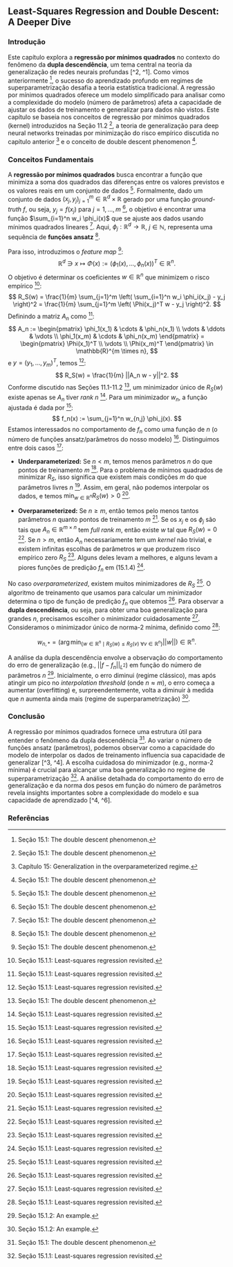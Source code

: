 ## Least-Squares Regression and Double Descent: A Deeper Dive

### Introdução
Este capítulo explora a **regressão por mínimos quadrados** no contexto do fenômeno da **dupla descendência**, um tema central na teoria da generalização de redes neurais profundas [^2, ^1]. Como vimos anteriormente [^2], o sucesso do aprendizado profundo em regimes de superparametrização desafia a teoria estatística tradicional. A regressão por mínimos quadrados oferece um modelo simplificado para analisar como a complexidade do modelo (número de parâmetros) afeta a capacidade de ajustar os dados de treinamento e generalizar para dados não vistos. Este capítulo se baseia nos conceitos de regressão por mínimos quadrados (kernel) introduzidos na Seção 11.2 [^2], a teoria de generalização para deep neural networks treinadas por minimização do risco empírico discutida no capítulo anterior [^1] e o conceito de double descent phenomenon [^2].

### Conceitos Fundamentais
A **regressão por mínimos quadrados** busca encontrar a função que minimiza a soma dos quadrados das diferenças entre os valores previstos e os valores reais em um conjunto de dados [^2]. Formalmente, dado um conjunto de dados $(x_j, y_j)_{j=1}^m \in \mathbb{R}^d \times \mathbb{R}$ gerado por uma função *ground-truth* $f$, ou seja, $y_j = f(x_j)$ para $j = 1, ..., m$ [^2], o objetivo é encontrar uma função $\sum_{i=1}^n w_i \phi_i(x)$ que se ajuste aos dados usando mínimos quadrados lineares [^2]. Aqui, $\phi_j: \mathbb{R}^d \rightarrow \mathbb{R}$, $j \in \mathbb{N}$, representa uma sequência de **funções ansatz** [^2].

Para isso, introduzimos o *feature map* [^2]:
$$
\mathbb{R}^d \ni x \mapsto \Phi(x) := (\phi_1(x), ..., \phi_n(x))^T \in \mathbb{R}^n.
$$
O objetivo é determinar os coeficientes $w \in \mathbb{R}^n$ que minimizem o risco empírico [^3]:
$$
R_S(w) = \frac{1}{m} \sum_{j=1}^m \left( \sum_{i=1}^n w_i \phi_i(x_j) - y_j \right)^2 = \frac{1}{m} \sum_{j=1}^m \left( \Phi(x_j)^T w - y_j \right)^2.
$$
Definindo a matriz $A_n$ como [^3]:
$$
A_n := \begin{pmatrix}
\phi_1(x_1) & \cdots & \phi_n(x_1) \\
\vdots & \ddots & \vdots \\
\phi_1(x_m) & \cdots & \phi_n(x_m)
\end{pmatrix} = \begin{pmatrix}
\Phi(x_1)^T \\
\vdots \\
\Phi(x_m)^T
\end{pmatrix} \in \mathbb{R}^{m \times n},
$$
e $y = (y_1, ..., y_m)^T$, temos [^3]:
$$
R_S(w) = \frac{1}{m} ||A_n w - y||^2.
$$
Conforme discutido nas Seções 11.1-11.2 [^2], um minimizador único de $R_S(w)$ existe apenas se $A_n$ tiver *rank* $n$ [^3]. Para um minimizador $w_n$, a função ajustada é dada por [^3]:
$$
f_n(x) := \sum_{j=1}^n w_{n,j} \phi_j(x).
$$
Estamos interessados no comportamento de $f_n$ como uma função de $n$ (o número de funções ansatz/parâmetros do nosso modelo) [^3]. Distinguimos entre dois casos [^3]:

*   **Underparameterized:** Se $n < m$, temos menos parâmetros $n$ do que pontos de treinamento $m$ [^3]. Para o problema de mínimos quadrados de minimizar $R_S$, isso significa que existem mais condições $m$ do que parâmetros livres $n$ [^3]. Assim, em geral, não podemos interpolar os dados, e temos $\min_{w \in \mathbb{R}^n} R_S(w) > 0$ [^3].

*   **Overparameterized:** Se $n \geq m$, então temos pelo menos tantos parâmetros $n$ quanto pontos de treinamento $m$ [^3]. Se os $x_j$ e os $\phi_j$ são tais que $A_n \in \mathbb{R}^{m \times n}$ tem *full rank* $m$, então existe $w$ tal que $R_S(w) = 0$ [^3]. Se $n > m$, então $A_n$ necessariamente tem um *kernel* não trivial, e existem infinitas escolhas de parâmetros $w$ que produzem risco empírico zero $R_S$ [^3]. Alguns deles levam a melhores, e alguns levam a piores funções de predição $f_n$ em (15.1.4) [^3].

No caso *overparameterized*, existem muitos minimizadores de $R_S$ [^3]. O algoritmo de treinamento que usamos para calcular um minimizador determina o tipo de função de predição $f_n$ que obtemos [^3]. Para observar a **dupla descendência**, ou seja, para obter uma boa generalização para grandes $n$, precisamos escolher o minimizador cuidadosamente [^3]. Consideramos o minimizador único de norma-2 mínima, definido como [^3]:

$$
w_{n,*} = \left( \arg\min_{\{w \in \mathbb{R}^n \mid R_S(w) \leq R_S(v) \ \forall v \in \mathbb{R}^n\}} ||w|| \right) \in \mathbb{R}^n.
$$

A análise da dupla descendência envolve a observação do comportamento do erro de generalização (e.g., $||f - f_n||_{L^2}$) em função do número de parâmetros $n$ [^4]. Inicialmente, o erro diminui (regime clássico), mas após atingir um pico no *interpolation threshold* (onde $n \approx m$), o erro começa a aumentar (overfitting) e, surpreendentemente, volta a diminuir à medida que $n$ aumenta ainda mais (regime de superparametrização) [^4].

### Conclusão
A regressão por mínimos quadrados fornece uma estrutura útil para entender o fenômeno da dupla descendência [^2]. Ao variar o número de funções ansatz (parâmetros), podemos observar como a capacidade do modelo de interpolar os dados de treinamento influencia sua capacidade de generalizar [^3, ^4]. A escolha cuidadosa do minimizador (e.g., norma-2 mínima) é crucial para alcançar uma boa generalização no regime de superparametrização [^3]. A análise detalhada do comportamento do erro de generalização e da norma dos pesos em função do número de parâmetros revela insights importantes sobre a complexidade do modelo e sua capacidade de aprendizado [^4, ^6].

### Referências
[^1]: Capítulo 15: Generalization in the overparameterized regime.
[^2]: Seção 15.1: The double descent phenomenon.
[^3]: Seção 15.1.1: Least-squares regression revisited.
[^4]: Seção 15.1.2: An example.
[^5]: Figura 15.2: Illustration of the double descent phenomenon.
[^6]: Seção 15.2: Size of weights.

<!-- END -->